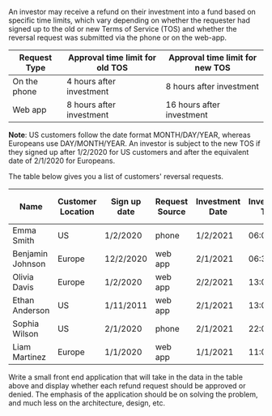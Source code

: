 An investor may receive a refund on their investment into a fund based on specific time limits, which vary depending on whether the requester had signed up to the old or new Terms of Service (TOS) and whether the reversal request was submitted via the phone or on the web-app.

| Request Type | Approval time limit for old TOS | Approval time limit for new TOS |
| ------------ | ------------------------------- | ------------------------------- |
| On the phone | 4 hours after investment        | 8 hours after investment        |
| Web app      | 8 hours after investment        | 16 hours after investment       |

**Note**: US customers follow the date format MONTH/DAY/YEAR, whereas Europeans use DAY/MONTH/YEAR. An investor is subject to the new TOS if they signed up after 1/2/2020 for US customers and after the equivalent date of 2/1/2020 for Europeans.

The table below gives you a list of customers' reversal requests.

| Name             | Customer Location | Sign up date | Request Source | Investment Date | Investment Time | Refund Request Date | Refund Request Time |
| ---------------- | ----------------- | ------------ | -------------- | --------------- | --------------- | ------------------- | ------------------- |
| Emma Smith       | US                | 1/2/2020     | phone          | 1/2/2021        | 06:00           | 1/2/2021            | 09:00               |
| Benjamin Johnson | Europe            | 12/2/2020    | web app        | 2/1/2021        | 06:30           | 1/2/2021            | 23:00               |
| Olivia Davis     | Europe            | 1/2/2020     | web app        | 2/2/2021        | 13:00           | 2/2/2021            | 20:00               |
| Ethan Anderson   | US                | 1/11/2011    | web app        | 2/1/2021        | 13:00           | 2/2/2021            | 16:00               |
| Sophia Wilson    | US                | 2/1/2020     | phone          | 2/1/2021        | 22:00           | 2/2/2021            | 5:00                |
| Liam Martinez    | Europe            | 1/1/2020     | web app        | 1/1/2021        | 11:00           | 11/1/2021           | 12:00               |

Write a small front end application that will take in the data in the table above and display whether each refund request should be approved or denied. The emphasis of the application should be on solving the problem, and much less on the architecture, design, etc.